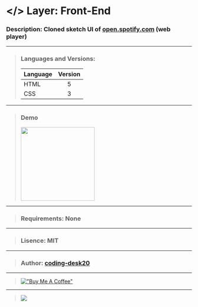 # </> Layer: Front-End
### Description: Cloned sketch UI of [open.spotify.com](https://open.spotify.com/) (web player)
---
> ### Languages and Versions:
> | Language  | Version |
> | --------- |:-------:|
> | HTML      | 5       |
> | CSS       | 3       |
---
> ### Demo
> <img src="https://github.com/coding-desk20/coding-desk20/blob/main/images/spotify-ui.png?raw=true" width="200">
---
> ### Requirements: None
---
> ###  Lisence: MIT
---
> ### Author: [coding-desk20](https://github.com/coding-desk20)
---
> [!["Buy Me A Coffee"](https://www.buymeacoffee.com/assets/img/custom_images/orange_img.png)](https://buymeacoffee.com/codingdesk20)
---
> [![](https://visitcount.itsvg.in/api?id=project-2&label=Project%20Visits&icon=3&pretty=true)](https://github.com/coding-desk20/spotify-ui)
